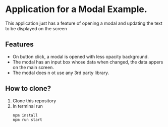 # Application for a Modal Example.

This application just has a feature of opening a modal and updating the text to be displayed on the screen

## Features

- On button click, a modal is opened with less opacity background.
- The modal has an input box whose data when changed, the data appers on the main screen.
- The modal does n ot use any 3rd party library.

## How to clone?

1. Clone this repository
2. In terminal run
   ```
   npm install
   npm run start
   ```
